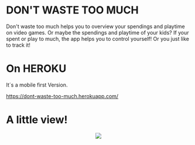 # DON'T WASTE TOO MUCH

Don't waste too much helps you to overview your spendings and playtime on video games. Or maybe the spendings and playtime of your kids? If your spent or play to much, the app helps you to control yourself! Or you just like to track it!

# On HEROKU

It´s a mobile first Version.

https://dont-waste-too-much.herokuapp.com/


# A little view!

<p align="center">
  <img src="https://user-images.githubusercontent.com/105639964/183077447-5e408d05-64a5-4c69-a537-a9d564a81bcd.png" />
</p>
